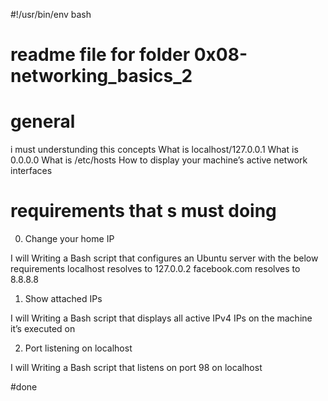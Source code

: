#!/usr/bin/env bash

# readme file for folder 0x08-networking_basics_2

# general

i must understunding this concepts
What is localhost/127.0.0.1
What is 0.0.0.0
What is /etc/hosts
How to display your machine’s active network interfaces

# requirements that s must doing

0. Change your home IP

I will Writing a Bash script that configures an Ubuntu server with the below requirements
localhost resolves to 127.0.0.2
facebook.com resolves to 8.8.8.8

1. Show attached IPs

I will Writing a Bash script that displays all active IPv4 IPs on the machine it’s executed on

2. Port listening on localhost

I will Writing a Bash script that listens on port 98 on localhost


#done





